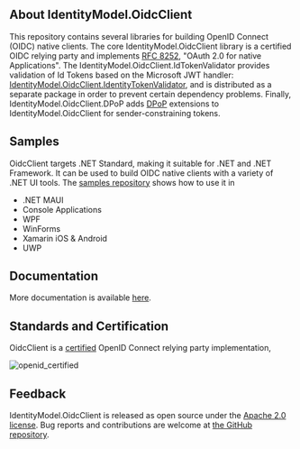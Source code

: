 ## About IdentityModel.OidcClient
This repository contains several libraries for building OpenID Connect (OIDC) native
clients. The core IdentityModel.OidcClient library is a certified OIDC relying party and
implements [RFC 8252](https://tools.ietf.org/html/rfc8252/), "OAuth 2.0 for native
Applications". The IdentityModel.OidcClient.IdTokenValidator provides validation of Id
Tokens based on the Microsoft JWT handler: 
[IdentityModel.OidcClient.IdentityTokenValidator](https://www.nuget.org/packages/IdentityModel.OidcClient.IdentityTokenValidator),
and is distributed as a separate package in order to prevent certain dependency problems.
Finally, IdentityModel.OidcClient.DPoP adds [DPoP](https://datatracker.ietf.org/doc/html/rfc9449) 
extensions to IdentityModel.OidcClient for sender-constraining tokens.


## Samples
OidcClient targets .NET Standard, making it suitable for .NET and .NET
Framework. It can be used to build OIDC native clients with a variety of .NET UI tools.
The [samples repository](https://github.com/IdentityModel/IdentityModel.OidcClient.Samples)
shows how to use it in 
- .NET MAUI
- Console Applications
- WPF
- WinForms
- Xamarin iOS & Android
- UWP

## Documentation 

More documentation is available
[here](https://identitymodel.readthedocs.io/en/latest/native/overview.html).


## Standards and Certification
OidcClient is a [certified](http://openid.net/certification/) OpenID Connect
relying party implementation, 

![openid_certified](https://cloud.githubusercontent.com/assets/1454075/7611268/4d19de32-f97b-11e4-895b-31b2455a7ca6.png)


## Feedback

IdentityModel.OidcClient is released as open source under the 
[Apache 2.0 license](https://github.com/IdentityModel/IdentityModel.OidcClient/blob/main/LICENSE). 
Bug reports and contributions are welcome at 
[the GitHub repository](https://github.com/IdentityModel/IdentityModel.OidcClient).
